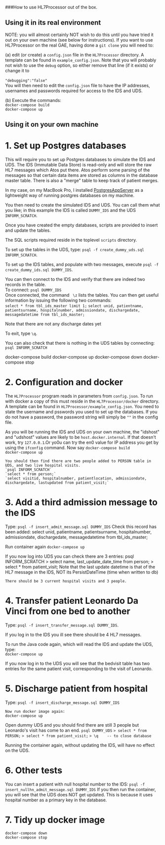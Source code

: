 ###How to use HL7Processor out of the box.

## Using it in its real environment
NOTE: you will almost certainly NOT wish to do this until you have tried it out on your own machine (see below for instructions).
If you want to use HL7Processor on the real GAE, having done a `git clone` you will need to:<br>

(a) edit (or create) a `config.json` file in the `HL7Processor` directory. A template can be found in `example_config.json`. Note that you will probably not wish to use the `debug` option, so either remove that line (if it exists) or change it to  
<br>`"debugging":"false"`
<br>
You will then need to edit the `config.json` file to have the IP addresses, usernames and passwords required for access to the IDS and UDS.

(b) Execute the commands:<br>
`docker-compose build`<br>
`docker-compose up`


## Using it on your own machine
# 1. Set up Postgres databases
This will require you to set up Postgres databases to simulate the IDS and UDS. The IDS (Immutable Data Store) 
is read-only and will store the raw HL7 messages which Atos put there. Atos perform some parsing of the messages so that certain data items are stored as columns in the database master table. There is also a "merge" table to keep track of patient merges.

In my case, on my MacBook Pro, I installed [PostgresAppServer](https://postgresapp.com) as a lightweight way of running postgres databases on my machine. 

You then need to create the simulated IDS and UDS. You can call them what you like; in this example
the IDS is called `DUMMY_IDS` and the UDS `INFORM_SCRATCH`. 

Once you have created the empty databases, scripts are provided to insert and update the tables.

The SQL scripts required reside in the toplevel `scripts` directory.

To set up the tables in the UDS, type: `psql -f create_dummy_uds.sql INFORM_SCRATCH`. <br>

To set up the IDS tables, and populate with two messages, execute `psql -f create_dummy_ids.sql DUMMY_IDS`. 


You can then connect to the IDS and verify that there are indeed two records in the table.<br>
To connect: `psql DUMMY_IDS`<br>
Once connected, the command ` \z` lists the tables. You can then get useful information by issuing the following two commands:<br>
         `select * from tbl_ids_master limit 1;`
         `select unid, patientname, patientsurname, hospitalnumber, admissiondate, dischargedate, messagedatetime from tbl_ids_master;` <br>

Note that there are not any discharge dates yet

To exit, type `\q`.

You can also check that there is nothing in the UDS tables by connecting: `psql INFORM_SCRATCH`

docker-compose build
docker-compose up
docker-compose down
docker-compose stop

# 2. Configuration and docker
The `HL7Processor` program reads in parameters from `config.json`. To run with docker a copy of this must
reside in the `HL7Processor/docker` directory. A template can be found in `HL7Processor/example_config.json`. You need to state the username and psswords you used to set up the databases. If you do not have a password, the password string will simply be `""` in the config file.

As you will be running the IDS and UDS on your own machine, the "idshost" and "udshost" values are likely to be `host.docker.internal`. If that doesn't work, try `127.0.0.1`.Or yo0u can try the en0 value for IP address you get by using the `ifconfig` command.
Now say
	`docker-compose build`<br>
	`docker-compose up`

	You should then find there are two people added to PERSON table in UDS, and two live hospital visits.
	`psql INFORM_SCRATCH`
	`select * from person;`
	`select visitid, hospitalnumber, patientlocation, admissiondate, dischargedate, lastupdated from patient_visit;`

# 3. Add a third admission message to the IDS
Type:
	`psql -f insert_admit_message.sql DUMMY_IDS`
	Check this record has been added:
	select unid, patientname, patientsurname, hospitalnumber, admissiondate, dischargedate, messagedatetime from tbl_ids_master;

 Run container again
	`docker-compose up`

If you now log into UDS you can check there are 3 entries:
	psql INFORM_SCRATCH
	> select name, last_update_date_time from person;
	> select * from patient_visit;
	Note that the last update datetime is that of the HL7 message in the IDS, NOT its PersistDateTime 
	(time when written to db)

	There should be 3 current hospital visits and 3 people.

# 4. Transfer patient Leonardo Da Vinci from one bed to another
Type: `psql -f insert_transfer_message.sql DUMMY_IDS`.

If you log in to the IDS you ill see there should be 4 HL7 messages.

To run the Java code again, which will read the IDS and update the UDS, type:<br>
	`docker-compose up`

If you now log in to the UDS you will see that the bedvisit table has two entries for the same patient visit, corresponding to the visit of Leonardo.

# 5. Discharge patient from hospital
Type:
	`psql -f insert_discharge_message.sql DUMMY_IDS`

	Now run docker image again:
	docker-compose up

 Open dummy UDS and you should find there are still 3 people but Leonardo's visit has come to an end.
	`psql DUMMY_UDS`
	`> select * from PERSON;`
	`> select * from patient_visit;`
	`> \q    -- to close database`

Running the container again, without updating the IDS, will have no effect on the UDS.

# 6. Other tests
You can insert a patient with null hospital number to the IDS:
`psql -f insert_nullhn_admit_message.sql DUMMY_IDS`
If you then run the container, you will see that the UDS does NOT get updated. This is because it uses
hospital number as a primary key in the database.


# 7. Tidy up docker image
  `docker-compose down` <br>
  `docker-compose stop`

